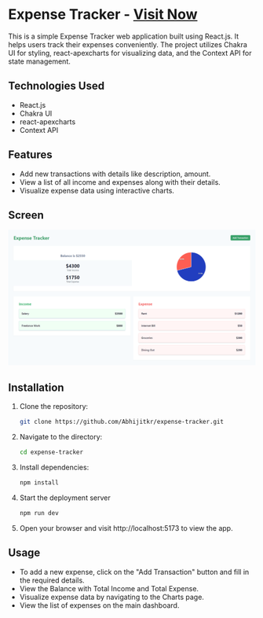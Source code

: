 # Expense Tracker - [Visit Now](https://expense-tracker-chakra.netlify.app)

This is a simple Expense Tracker web application built using React.js. It helps users track their expenses conveniently. The project utilizes Chakra UI for styling, react-apexcharts for visualizing data, and the Context API for state management.

## Technologies Used

- React.js
- Chakra UI
- react-apexcharts
- Context API

## Features

- Add new transactions with details like description, amount.
- View a list of all income and expenses along with their details.
- Visualize expense data using interactive charts.

## Screen

![Desktop View](./images/home.png)

## Installation

1. Clone the repository:

   ```bash
   git clone https://github.com/Abhijitkr/expense-tracker.git
   ```

2. Navigate to the directory:

   ```bash
   cd expense-tracker
   ```

3. Install dependencies:

   ```bash
   npm install
   ```

4. Start the deployment server

   ```bash
   npm run dev
   ```

5. Open your browser and visit http://localhost:5173 to view the app.

## Usage

- To add a new expense, click on the "Add Transaction" button and fill in the required details.
- View the Balance with Total Income and Total Expense.
- Visualize expense data by navigating to the Charts page.
- View the list of expenses on the main dashboard.
